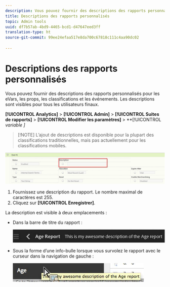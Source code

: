 ```yaml
---
description: Vous pouvez fournir des descriptions des rapports personnalisés pour les eVars, les props, les classifications et les événements. Les descriptions sont visibles pour tous les utilisateurs finaux.
title: Descriptions des rapports personnalisés
topic: Admin tools
uuid: df7b57ab-4bd9-4465-bcd1-d47647eed3ff
translation-type: ht
source-git-commit: 99ee24efaa517e8da700c67818c111c4aa90dc02

---
```



# Descriptions des rapports personnalisés

Vous pouvez fournir des descriptions des rapports personnalisés pour les eVars, les props, les classifications et les événements. Les descriptions sont visibles pour tous les utilisateurs finaux.

**[!UICONTROL Analytics]** > **[!UICONTROL Admin]** > **[!UICONTROL Suites de rapports]** > **[!UICONTROL Modifier les paramètres]** > **[!UICONTROL *variable *]**

> [!NOTE] L’ajout de descriptions est disponible pour la plupart des classifications traditionnelles, mais pas actuellement pour les classifications mobiles.

![](assets/report_descriptions.png)

1. Fournissez une description du rapport. Le nombre maximal de caractères est 255.
1. Cliquez sur **[!UICONTROL Enregistrer]**.

La description est visible à deux emplacements :

* Dans la barre de titre du rapport :

   ![](assets/report_description_2.png)

* Sous la forme d’une info-bulle lorsque vous survolez le rapport avec le curseur dans la navigation de gauche :

   ![](assets/report_description_3.png)

